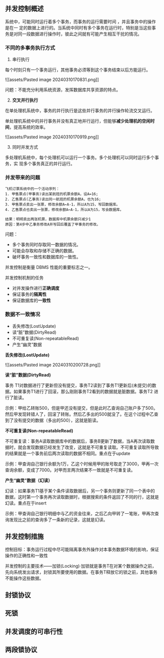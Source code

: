 ## 并发控制概述

系统中，可能同时运行着多个事务，而事务的运行需要时间 ，并且事务中的操作是在一
定的数据上进行的。当系统中同时有多个事务在运行时，特别是当这些事务是对同一段数据进行操作时，彼此之间就有可能产生相互干扰的情况。

### 不同的多事务执行方式

1. 串行执行

每个时刻只有一个事务运行，其他事务必须等到这个事务结束以后方能运行。

![[assets/Pasted image 20240310170831.png]]

问题：不能充分利用系统资源，发挥数据库共享资源的特点。

2. **交叉并行执行**

在单处理机系统中，事务的并行执行是这些并行事务的并行操作轮流交叉运行。

单处理机系统中的并行事务并没有真正地并行运行，但能够**减少处理机的空闲时间**，提高系统的效率。

![[assets/Pasted image 20240310170919.png]]

3. 同时并发方式

多处理机系统中，每个处理机可以运行一个事务。多个处理机可以同时运行多个事务，实
现多个事务真正的并行运行。

### 并发带来的问题

```ad-example
飞机订票系统中的一个活动序列：
1. 甲售票点(甲事务)读出某航班的机票余额A，设A=16;
2. 乙售票点(乙事务)读出同一航班的机票余额A，也为16;
3. 甲售票点卖出一张票，修改余额A←A-1，所以A为15，写回数据库。
4. 乙售票点也卖出一张票，修改余额A←A-1，所以A为15，写会数据库。

结果：明明卖出两张机票，数据库中机票余额只减少1
原因：第4步中乙事务修改A并写回后覆盖了甲事务的修改。
```

问题：
- 多个事务同时存取同一数据的情况。
- 可能会存取和存储不正确的数据。
- 破坏事务一致性和数据库的一致性。

并发控制是衡量 DBMS 性能的重要标志之一。

并发控制机制的任务
- 对并发操作进行**正确调度**
- 保证事务的**隔离性**
- 保证数据库的**一致性**

### 数据不一致情况

- 丢失修改(LostUpdate)
- 读“脏”数据(DirtyRead)
- 不可重复读(Non-repeatableRead)
- 产生“幽灵”数据

**丢失修改(LostUpdate)**

![[assets/Pasted image 20240310200728.png]]

**读“脏”数据(DirtyRead)**

事务 T1对数据进行了更新但没有提交，事务T2读到了事务T1更新后(未提交)的数据。如果事务T1进行了回滚，那么刚刚事务T2看到的数据就是脏数据。事务T2 进行了脏读。

示例：甲给乙转账500，但是甲还没有提交，但是此时乙查询自己账户多了500。然后甲发现转错人了，回滚了转账。然后乙多出的500就没了。在这个过程中乙查到了没有提交的数据（多出的500），这就是脏读。

**不可重复读(Non-repeatableRead)**

不可重复读：事务A读取数据库中的数据后，事务B更新了数据，当A再次读取数据时，就会发现数据已经发生了改变，这就是不可重复读取。不可重复读取所导致的结果就是一个事务前后两次读取的数据不相同。重点在于update

示例：甲查询自己银行余额为1万，乙这个时候用甲的账号取走了3000，甲再一次查询余额，变成了7000。对甲而言两次结果不一致就是不可重复读。

**产生“幽灵”数据（幻读）**

幻读：如果事务T1基于某个条件读取数据后，另一个事务则更新了同一个表中的数据，这时第一个事务再次读取数据时，根据搜索的条件返回了不同的行，这就是幻读。重点在于insert

示例：甲查询自己银行明细中与乙的资金往来，之后乙向甲转了一笔账，甲再次查询发现比之前的查询多了一条新的记录，这就是幻读。

## 并发控制措施

控制目标：事务运行过程中尽可能隔离事务外操作对本事务数据环境的影响，保证操作的正确性和一致性

并发控制的主要技术——加锁(Locking)·加锁就是事务T在对某个数据操作之前，先向系统发出请求，封锁其所要使用的数据。在事务T释放它的锁之前，其他事务不能操作这些数据。


## 封锁协议


## 死锁


## 并发调度的可串行性


## 两段锁协议